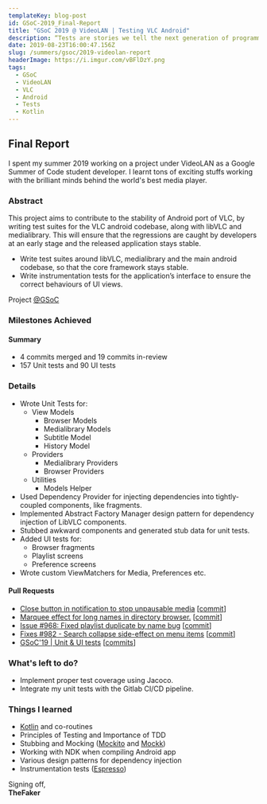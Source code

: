 ```yaml
---
templateKey: blog-post
id: GSoC-2019_Final-Report
title: "GSoC 2019 @ VideoLAN | Testing VLC Android"
description: “Tests are stories we tell the next generation of programmers on a project.”
date: 2019-08-23T16:00:47.156Z
slug: /summers/gsoc/2019-videolan-report
headerImage: https://i.imgur.com/vBFlDzY.png
tags:
  - GSoC
  - VideoLAN
  - VLC
  - Android
  - Tests
  - Kotlin
---
```


## Final Report

I spent my summer 2019 working on a project under VideoLAN as a Google Summer of Code student developer. I learnt tons of exciting stuffs working with the brilliant minds behind the world's best media player.

### Abstract

This project aims to contribute to the stability of Android port of VLC, by writing test suites for the VLC android codebase, along with libVLC and medialibrary. This will ensure that the regressions are caught by developers at an early stage and the released application stays stable.

- Write test suites around libVLC, medialibrary and the main android codebase, so that the core framework stays stable.
- Write instrumentation tests for the application’s interface to ensure the correct behaviours of UI views.

Project [@GSoC](https://summerofcode.withgoogle.com/projects/#6216832984285184)

### Milestones Achieved

#### Summary

- 4 commits merged and 19 commits in-review
- 157 Unit tests and 90 UI tests

### Details

- Wrote Unit Tests for:
  - View Models
    - Browser Models
    - Medialibrary Models
    - Subtitle Model
    - History Model
  - Providers
    - Medialibrary Providers
    - Browser Providers
  - Utilities
    - Models Helper
- Used Dependency Provider for injecting dependencies into tightly-coupled components, like fragments.
- Implemented Abstract Factory Manager design pattern for dependency injection of LibVLC components.
- Stubbed awkward components and generated stub data for unit tests.
- Added UI tests for:
  - Browser fragments
  - Playlist screens
  - Preference screens
- Wrote custom ViewMatchers for Media, Preferences etc.

#### Pull Requests

- [Close button in notification to stop unpausable media](https://code.videolan.org/videolan/vlc-android/merge_requests/37) [[commit](https://code.videolan.org/videolan/vlc-android/commit/831db6c43c34fb9c1f88754b77ac749193260bb1)]
- [Marquee effect for long names in directory browser.](https://code.videolan.org/videolan/vlc-android/merge_requests/87) [[commit](https://code.videolan.org/videolan/vlc-android/commit/7b3b0830677010914d46b71558fbe7eb3c45f2af)]
- [Issue #968: Fixed playlist duplicate by name bug](https://code.videolan.org/videolan/vlc-android/merge_requests/203) [[commit](https://code.videolan.org/videolan/vlc-android/commit/d810855173b4b00e857f31e32df34cd78903e0cf)]
- [Fixes #982 - Search collapse side-effect on menu items](https://code.videolan.org/videolan/vlc-android/merge_requests/207) [[commit](https://code.videolan.org/videolan/vlc-android/commit/b3df511db54d3ef344f60e3803cf4775a7aa4685)]
- [GSoC'19 | Unit & UI tests](https://code.videolan.org/videolan/vlc-android/merge_requests/214) [[commits](https://code.videolan.org/videolan/vlc-android/merge_requests/214/commits?diff_id=5651&start_sha=10dad0fbd1718373b0e161cab2bceada52b125a7)]

### What's left to do?

- Implement proper test coverage using Jacoco.
- Integrate my unit tests with the Gitlab CI/CD pipeline.

### Things I learned

- [Kotlin](https://kotlinlang.org/) and co-routines
- Principles of Testing and Importance of TDD
- Stubbing and Mocking ([Mockito](https://site.mockito.org/) and [Mockk](https://mockk.io/))
- Working with NDK when compiling Android app
- Various design patterns for dependency injection
- Instrumentation tests ([Espresso](https://developer.android.com/training/testing/espresso))

Signing off,  
**TheFaker**
